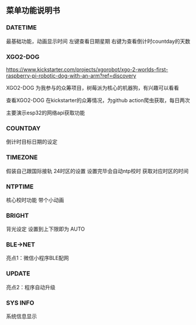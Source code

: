 ## 菜单功能说明书
### DATETIME
最基础功能，动画显示时间
左键查看日期星期 右键为查看倒计时countday的天数

### XGO2-DOG

https://www.kickstarter.com/projects/xgorobot/xgo-2-worlds-first-raspberry-pi-robotic-dog-with-an-arm?ref=discovery

XGO2-DOG 为我参与的众筹项目，树莓派为核心的机器狗，有兴趣可以看看

查看XGO2-DOG 在kickstarter的众筹情况，为github action爬虫获取，每日两次

主要演示esp32的网络api获取功能

### COUNTDAY
倒计时目标日期的设定

### TIMEZONE
假装自己跟国际接轨  24时区的设置 设置完毕会自动ntp校时 获取对应时区的时间

### NTPTIME
核心校时功能  带个小动画

### BRIGHT
背光设定 设置到上下限即为 AUTO

### BLE->NET
亮点1：微信小程序BLE配网

### UPDATE
亮点2：程序自动升级

### SYS INFO
系统信息显示